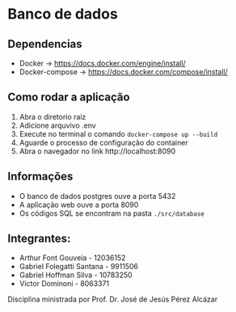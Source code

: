 # Banco de dados

## Dependencias

- Docker -> https://docs.docker.com/engine/install/
- Docker-compose -> https://docs.docker.com/compose/install/

## Como rodar a aplicação

1. Abra o diretorio raiz
2. Adicione arquvivo .env
3. Execute no terminal o comando `docker-compose up --build`
4. Aguarde o processo de configuração do container
5. Abra o navegador no link http://localhost:8090

## Informações

- O banco de dados postgres ouve a porta 5432
- A aplicação web ouve a porta 8090
- Os códigos SQL se encontram na pasta `./src/database`

## Integrantes:

- Arthur Font Gouveia - 12036152
- Gabriel Folegatti Santana - 9911506
- Gabriel Hoffman Silva - 10783250 
- Victor Dominoni - 8063371     


Disciplina ministrada por Prof. Dr. José de Jesús Pérez Alcázar
